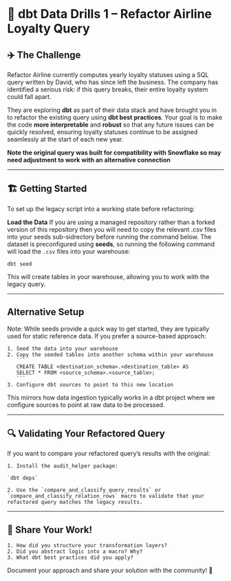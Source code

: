 # 🛫 dbt Data Drills 1 – Refactor Airline Loyalty Query

## ✈️ The Challenge

Refactor Airline currently computes yearly loyalty statuses using a SQL query written by David, who has since left the business. The company has identified a serious risk: if this query breaks, their entire loyalty system could fall apart.  

They are exploring **dbt** as part of their data stack and have brought you in to refactor the existing query using **dbt best practices**. Your goal is to make the code **more interpretable** and **robust** so that any future issues can be quickly resolved, ensuring loyalty statuses continue to be assigned seamlessly at the start of each new year.

**Note the original query was built for compatibility with Snowflake so may need adjustment to work with an alternative connection**

---

## 🏗️ Getting Started

To set up the legacy script into a working state before refactoring:

**Load the Data**
   If you are using a managed repository rather than a forked version of this repository then you will need to copy the relevant .csv files into your seeds sub-sidrectory before running the command below.
   The dataset is preconfigured using **seeds**, so running the following command will load the `.csv` files into your warehouse:  
   ```
   dbt seed
   ```
This will create tables in your warehouse, allowing you to work with the legacy query.

---

## Alternative Setup

Note: While seeds provide a quick way to get started, they are typically used for static reference data. If you prefer a source-based approach:

    1. Seed the data into your warehouse
    2. Copy the seeded tables into another schema within your warehouse
       ```
       CREATE TABLE <destination_schema>.<destination_table> AS
       SELECT * FROM <source_schema>.<source_table>;
       ```
    3. Configure dbt sources to point to this new location

This mirrors how data ingestion typically works in a dbt project where we configure sources to point at raw data to be processed.

---

## 🔍 Validating Your Refactored Query

If you want to compare your refactored query’s results with the original:

    1. Install the audit_helper package:

    `dbt deps`

    2. Use the `compare_and_classify_query_results` or `compare_and_classify_relation_rows` macro to validate that your refactored query matches the legacy results.

---

## 📢 Share Your Work!

    1. How did you structure your transformation layers?
    2. Did you abstract logic into a macro? Why?
    3. What dbt best practices did you apply?

Document your approach and share your solution with the community! 🚀
